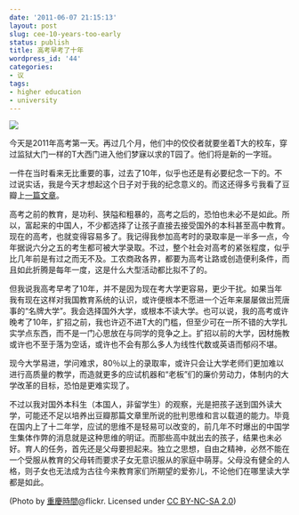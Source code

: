 ```yaml
---
date: '2011-06-07 21:15:13'
layout: post
slug: cee-10-years-too-early
status: publish
title: 高考早考了十年
wordpress_id: '44'
categories:
- 议
tags:
- higher education
- university
---
```


![](http://farm4.static.flickr.com/3408/5800628246_1c5b8391af.jpg)

今天是2011年高考第一天。再过几个月，他们中的佼佼者就要坐着T大的校车，穿过监狱大门一样的T大西门进入他们梦寐以求的T园了。他们将是新的一字班。

一件在当时看来无比重要的事，过去了10年，似乎也还是有必要纪念一下的。不过说实话，我是今天才想起这个日子对于我的纪念意义的。而这还得多亏我看了豆瓣上[一篇文章](http://site.douban.com/widget/notes/79442/note/154750682/)。

高考之前的教育，是功利、狭隘和粗暴的，高考之后的，恐怕也未必不是如此。所以，富起来的中国人，不少都选择了让孩子直接去接受国外的本科甚至高中教育。现在的高考，也就变得容易多了。我记得我参加高考时的录取率是一半多一点，今年据说六分之五的考生都可被大学录取。不过，整个社会对高考的紧张程度，似乎比几年前是有过之而无不及。工农商政各界，都要为高考让路或创造便利条件，而且如此折腾是每年一度，这是什么大型活动都比拟不了的。

但我说我高考早考了10年，并不是因为现在考大学更容易，更少干扰。如果当年我有现在这样对我国教育系统的认识，或许便根本不愿进一个近年来屡屡做出荒唐事的“名牌大学”。我会选择国外大学，或根本不读大学。也可以说，我的高考或许晚考了10年，扩招之前，我也许迈不进T大的门槛，但至少可在一所不错的大学扎实学点东西，而不是一门心思放在与同学的竞争之上。扩招以前的大学，因材施教或许也不至于落为空话，或许也不会有那么多人为线性代数或英语而郁闷不堪。

现今大学易进，学问难求，80％以上的录取率，或许只会让大学老师们更加难以进行高质量的教学，而造就更多的应试机器和“老板”们的廉价劳动力，体制内的大学改革的目标，恐怕是更难实现了。

不过以我对国外本科生（本国人，非留学生）的观察，光是把孩子送到国外读大学，可能还不足以培养出豆瓣那篇文章里所说的批判思维和言以载道的能力。毕竟在国内上了十二年学，应试的思维不是轻易可以改变的，前几年不时爆出的中国学生集体作弊的消息就是这种思维的明证。而那些高中就出去的孩子，结果也未必好。育人的任务，首先还是父母要担起来。独立之思想，自由之精神，必然不能在一个受服从教育的父母转而要求子女无意识服从的家庭中萌芽。父母没有健全的人格，则子女也无法成为古往今来教育家们所期望的爱弥儿，不论他们在哪里读大学都是如此。

(Photo by [重慶時間](http://www.flickr.com/photos/filmsoftime/)@flickr. Licensed under [CC BY-NC-SA 2.0](http://http://creativecommons.org/licenses/by-nc-sa/2.0/deed.en))
